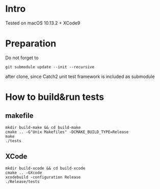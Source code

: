 # Intro
Tested on macOS 10.13.2 + XCode9

# Preparation
Do not forget to 
```
git submodule update --init --recursive
```
after clone, since Catch2 unit test framework is included as submodule

# How to build&run tests
## makefile
```
mkdir build-make && cd build-make
cmake .. -G"Unix Makefiles" -DCMAKE_BUILD_TYPE=Release
make
./tests
```

## XCode
```
mkdir build-xcode && cd build-xcode
cmake .. -GXcode
xcodebuild -configuration Release
./Release/tests
```
